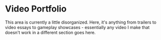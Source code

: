 # Video Portfolio

This area is currently a little disorganized. Here, it's anything from trailers to video essays to gameplay showcases - essentially any video I make that doesn't work in a different section goes here.